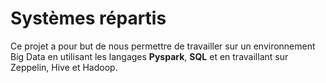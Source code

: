# Systèmes répartis 

Ce projet a pour but de nous permettre de travailler sur un environnement Big Data en utilisant les langages **Pyspark**, **SQL** et en travaillant sur Zeppelin, Hive et Hadoop.
